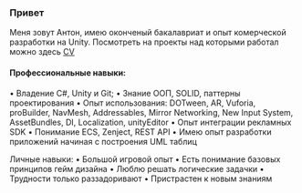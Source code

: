 ### Привет

Меня зовут Антон, имею оконченый бакалавриат и опыт комерческой разработки на Unity. 
Посмотреть на проекты над которыми работал можно здесь [CV](CV/CV.md)

#### Профессиональные навыки:
• Владение С#, Unity и Git;
• Знание ООП, SOLID, паттерны проектирования
• Опыт использования: DOTween, AR, Vuforia, proBuilder, NavMesh, Addressables, Mirror Networking, New Input System, AssetBundles, DI, Localization, unityEditor
• Опыт интеграции рекламных SDK
• Понимание ECS, Zenject, REST API
• Имею опыт разработки приложений начиная с построения UML таблиц

Личные навыки:
• Большой игровой опыт
• Есть понимание базовых принципов гейм дизайна
• Люблю решать логические задачки
• Трудности только раззадоривают
• Пристрастен к новым знаниям